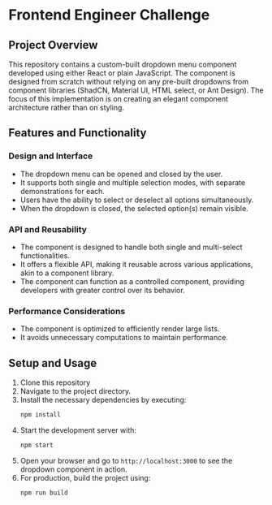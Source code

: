 # Frontend Engineer Challenge

## Project Overview

This repository contains a custom-built dropdown menu component developed using either React or plain JavaScript. The component is designed from scratch without relying on any pre-built dropdowns from component libraries (ShadCN, Material UI, HTML select, or Ant Design). The focus of this implementation is on creating an elegant component architecture rather than on styling.

## Features and Functionality

### Design and Interface

- The dropdown menu can be opened and closed by the user.
- It supports both single and multiple selection modes, with separate demonstrations for each.
- Users have the ability to select or deselect all options simultaneously.
- When the dropdown is closed, the selected option(s) remain visible.

### API and Reusability

- The component is designed to handle both single and multi-select functionalities.
- It offers a flexible API, making it reusable across various applications, akin to a component library.
- The component can function as a controlled component, providing developers with greater control over its behavior.

### Performance Considerations

- The component is optimized to efficiently render large lists.
- It avoids unnecessary computations to maintain performance.

## Setup and Usage

1. Clone this repository
2. Navigate to the project directory.
3. Install the necessary dependencies by executing:
   ```sh
   npm install
   ```
4. Start the development server with:
   ```sh
   npm start
   ```
5. Open your browser and go to `http://localhost:3000` to see the dropdown component in action.
6. For production, build the project using:
   ```sh
   npm run build
   ```